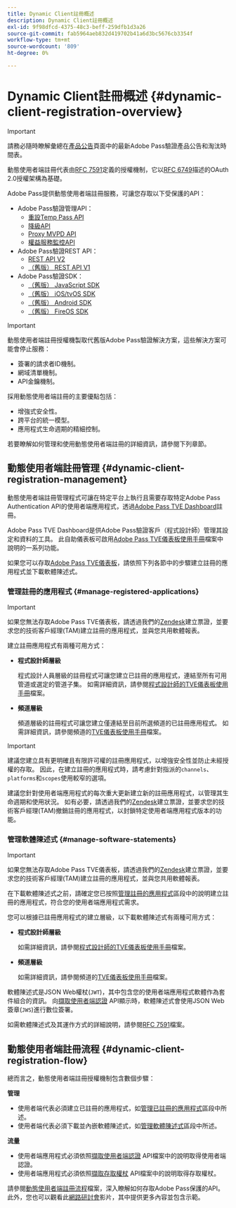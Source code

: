 ```yaml
---
title: Dynamic Client註冊概述
description: Dynamic Client註冊概述
exl-id: 9f98dfcd-4375-48c3-beff-259dfb1d3a26
source-git-commit: fab5964aeb832d419702b41a6d3bc5676cb3354f
workflow-type: tm+mt
source-wordcount: '809'
ht-degree: 0%

---
```


# Dynamic Client註冊概述 {#dynamic-client-registration-overview}

>[!IMPORTANT]
>
> 請務必隨時瞭解彙總在[產品公告](/help/authentication/product-announcements.md)頁面中的最新Adobe Pass驗證產品公告和淘汰時間表。

動態使用者端註冊代表由[RFC 7591](https://datatracker.ietf.org/doc/html/rfc7591)定義的授權機制，它以[RFC 6749](https://datatracker.ietf.org/doc/html/rfc6749)描述的OAuth 2.0授權架構為基礎。

Adobe Pass提供動態使用者端註冊服務，可讓您存取以下受保護的API：

* Adobe Pass驗證管理API：
   * [重設Temp Pass API](../../features-premium/temporary-access/temp-pass-feature.md#reset-tempass-api-access)
   * [降級API](../../features-premium/degraded-access/degradation-feature.md#degradation-api-access)
   * [Proxy MVPD API](../../../integration-guide-mvpds/proxy-mvpd-webserv.md)
   * [權益服務監控API](../../features-premium/esm/entitlement-service-monitoring-api.md)
* Adobe Pass驗證REST API：
   * [REST API V2](../rest-api-v2/apis/rest-api-v2-apis-overview.md)
   * [（舊版） REST API V1](../../legacy/rest-api-v1/rest-api-reference.md)
* Adobe Pass驗證SDK：
   * [（舊版） JavaScript SDK](../../legacy/sdks/javascript-sdk/javascript-sdk-api-reference.md)
   * [（舊版） iOS/tvOS SDK](../../legacy/sdks/ios-tvos-sdk/iostvos-sdk-api-reference.md)
   * [（舊版） Android SDK](../../legacy/sdks/android-sdk/android-sdk-api-reference.md)
   * [（舊版） FireOS SDK](../../legacy/sdks/fireos-sdk/amazon-fireos-native-client-api-reference.md)

>[!IMPORTANT]
>
> 動態使用者端註冊授權機製取代舊版Adobe Pass驗證解決方案，這些解決方案可能會停止服務：
>
> * 簽署的請求者ID機制。
> * 網域清單機制。
> * API金鑰機制。

採用動態使用者端註冊的主要優點包括：

* 增強式安全性。
* 跨平台的統一模型。
* 應用程式生命週期的精細控制。

若要瞭解如何管理和使用動態使用者端註冊的詳細資訊，請參閱下列章節。

## 動態使用者端註冊管理 {#dynamic-client-registration-management}

動態使用者端註冊管理程式可讓在特定平台上執行且需要存取特定Adobe Pass Authentication API的使用者端應用程式，透過[Adobe Pass TVE Dashboard](https://experience.adobe.com/#/pass/authentication)註冊。

Adobe Pass TVE Dashboard是供Adobe Pass驗證客戶（程式設計師）管理其設定和資料的工具。 此自助儀表板可啟用[Adobe Pass TVE儀表板使用手冊](../../../user-guide-tve-dashboard/tve-dashboard-overview.md)檔案中說明的一系列功能。

如果您可以存取[Adobe Pass TVE儀表板](https://experience.adobe.com/#/pass/authentication)，請依照下列各節中的步驟建立註冊的應用程式並下載軟體陳述式。

### 管理註冊的應用程式 {#manage-registered-applications}

>[!IMPORTANT]
>
> 如果您無法存取Adobe Pass TVE儀表板，請透過我們的[Zendesk](https://adobeprimetime.zendesk.com)建立票證，並要求您的技術客戶經理(TAM)建立註冊的應用程式，並與您共用軟體報表。

建立註冊應用程式有兩種可用方式：

* **程式設計師層級**

  程式設計人員層級的註冊程式可讓您建立已註冊的應用程式，連結至所有可用管道或選定的管道子集。 如需詳細資訊，請參閱[程式設計師的TVE儀表板使用手冊](../../../user-guide-tve-dashboard/tve-dashboard-programmers.md)檔案。


* **頻道層級**

  頻道層級的註冊程式可讓您建立僅連結至目前所選頻道的已註冊應用程式。 如需詳細資訊，請參閱頻道的[TVE儀表板使用手冊](../../../user-guide-tve-dashboard/tve-dashboard-channels.md)檔案。

>[!IMPORTANT]
>
> 建議您建立具有更明確且有限許可權的註冊應用程式，以增強安全性並防止未經授權的存取。 因此，在建立註冊的應用程式時，請考慮針對指派的`channels`、`platforms`和`scopes`使用較窄的選項。
>
> 建議您針對使用者端應用程式的每次重大更新建立新的註冊應用程式，以管理其生命週期和使用狀況。 如有必要，請透過我們的[Zendesk](https://adobeprimetime.zendesk.com)建立票證，並要求您的技術客戶經理(TAM)撤銷註冊的應用程式，以封鎖特定使用者端應用程式版本的功能。

### 管理軟體陳述式 {#manage-software-statements}

>[!IMPORTANT]
>
> 如果您無法存取Adobe Pass TVE儀表板，請透過我們的[Zendesk](https://adobeprimetime.zendesk.com)建立票證，並要求您的技術客戶經理(TAM)建立註冊的應用程式，並與您共用軟體報表。

在下載軟體陳述式之前，請確定您已按照[管理註冊的應用程式](#manage-registered-applications)區段中的說明建立註冊的應用程式，符合您的使用者端應用程式需求。

您可以根據已註冊應用程式的建立層級，以下載軟體陳述式有兩種可用方式：

* **程式設計師層級**

  如需詳細資訊，請參閱[程式設計師的TVE儀表板使用手冊](../../../user-guide-tve-dashboard/tve-dashboard-programmers.md)檔案。

* **頻道層級**

  如需詳細資訊，請參閱頻道的[TVE儀表板使用手冊](../../../user-guide-tve-dashboard/tve-dashboard-channels.md)檔案。

軟體陳述式是JSON Web權杖(`JWT`)，其中包含您的使用者端應用程式軟體作為套件組合的資訊。 向[擷取使用者端認證](apis/dynamic-client-registration-apis-retrieve-client-credentials.md) API顯示時，軟體陳述式會使用JSON Web簽章(`JWS`)進行數位簽署。

如需軟體陳述式及其運作方式的詳細說明，請參閱[RFC 7591](https://tools.ietf.org/html/rfc7591)檔案。

## 動態使用者端註冊流程 {#dynamic-client-registration-flow}

總而言之，動態使用者端註冊授權機制包含數個步驟：

**管理**

* 使用者端代表必須建立已註冊的應用程式，如[管理已註冊的應用程式](#manage-registered-applications)區段中所述。
* 使用者端代表必須下載並內嵌軟體陳述式，如[管理軟體陳述式](#manage-software-statements)區段中所述。

**流量**

* 使用者端應用程式必須依照[擷取使用者端認證](apis/dynamic-client-registration-apis-retrieve-client-credentials.md) API檔案中的說明取得使用者端認證。
* 使用者端應用程式必須依照[擷取存取權杖](apis/dynamic-client-registration-apis-retrieve-access-token.md) API檔案中的說明取得存取權杖。

請參閱[動態使用者端註冊流程](flows/dynamic-client-registration-flow.md)檔案，深入瞭解如何存取Adobe Pass保護的API。 此外，您也可以觀看此[網路研討會](https://my.adobeconnect.com/pzkp8ujrigg1/)影片，其中提供更多內容並包含示範。
